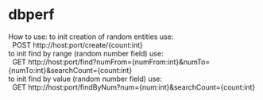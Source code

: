 # dbperf
How to use:
to init creation of random entities use: <br> &nbsp; POST http://host:port/create/{count:int} <br>
to init find by range (random number field) use: <br> &nbsp; GET http://host:port/find?numFrom={numFrom:int}&numTo={numTo:int}&searchCount={count:int} <br>
to init find by value (random number field) use: <br> &nbsp; GET http://host:port/findByNum?num={num:int}&searchCount={count:int} <br>
